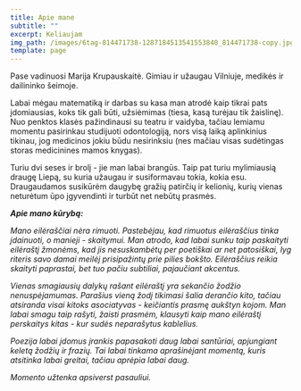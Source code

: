 ```yaml
---
title: Apie mane
subtitle: ""
excerpt: Keliaujam
img_path: /images/6tag-814471738-1287184513541553840_814471738-copy.jpg
template: page
---
```

Pase vadinuosi Marija Krupauskaitė. Gimiau ir užaugau Vilniuje, medikės ir dailininko šeimoje. 

Labai mėgau matematiką ir darbas su kasa man atrodė kaip tikrai pats įdomiausias, koks tik gali būti, užsiėmimas (tiesa, kasą turėjau tik žaislinę). Nuo penktos klasės pažindinausi su teatru ir vaidyba, tačiau lemiamu momentu pasirinkau studijuoti odontologiją, nors visą laiką aplinkinius tikinau, jog medicinos jokiu būdu nesirinksiu (nes mačiau visas sudėtingas storas medicinines mamos knygas).

Turiu dvi seses ir brolį - jie man labai brangūs. Taip pat turiu mylimiausią draugę Liepą, su kuria užaugau ir susiformavau tokia, kokia esu. Draugaudamos susikūrėm daugybę gražių patirčių ir kelionių, kurių vienas neturėtum ūpo įgyvendinti ir turbūt net nebūtų prasmės.

***Apie mano kūrybą:***

*Mano eilėraščiai nėra rimuoti. Pastebėjau, kad rimuotus eilėraščius tinka įdainuoti, o manieji - skaitymui. Man atrodo, kad labai sunku taip paskaityti eilėraštį žmonėms, kad jis nesuskambėtų per poetiškai ar net patosiškai, lyg riteris savo damai meilėj prisipažintų prie pilies bokšto. Eilėraščius reikia skaityti paprastai, bet tuo pačiu subtiliai, pajaučiant akcentus.* 

*Vienas smagiausių dalykų rašant eilėraštį yra sekančio žodžio nenuspėjamumas. Parašius vieną žodį tikimasi šalia derančio kito, tačiau atsiranda visai kitoks asociatyvas - keičiantis prasmę aukštyn kojom. Man labai smagu taip rašyti, žaisti prasmėm, klausyti kaip mano eilėraštį perskaitys kitas - kur sudės neparašytus kablelius.* 

*Poezija labai įdomus įrankis papasakoti daug labai santūriai, apjungiant keletą žodžių ir frazių. Tai labai tinkama aprašinėjant momentą, kuris atsitinka labai greitai, tačiau aprėpia labai daug.* 

*Momento užtenka apsiverst pasauliui.*